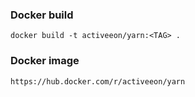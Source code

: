 ### Docker build
```
docker build -t activeeon/yarn:<TAG> .
```

### Docker image
```
https://hub.docker.com/r/activeeon/yarn
```
